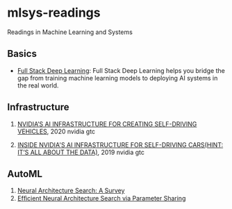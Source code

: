 # mlsys-readings
Readings in Machine Learning and Systems

## Basics
- [Full Stack Deep Learning](https://course.fullstackdeeplearning.com): Full Stack Deep Learning helps you bridge the gap from training machine learning models to deploying AI systems in the real world.

## Infrastructure
1. [NVIDIA’S AI INFRASTRUCTURE FOR CREATING SELF-DRIVING VEHICLES](https://developer.download.nvidia.com/video/gputechconf/gtc/2020/presentations/s22355-inside-nvidias-ai-infrastructure-for-self-driving-cars.pdf), 2020 nvidia gtc

1. [INSIDE NVIDIA'S AI INFRASTRUCTURE FOR SELF-DRIVING CARS(HINT: IT’S ALL ABOUT THE DATA)](https://developer.download.nvidia.cn/video/gputechconf/gtc/2019/presentation/s9649-inside-nvidia-ai-infrastructure-for-self-driving-cars.pdf), 2019 nvidia gtc


## AutoML
1. [Neural Architecture Search: A Survey](https://arxiv.org/abs/1808.05377)
1. [Efﬁcient Neural Architecture Search via Parameter Sharing](https://arxiv.org/abs/1802.03268)
